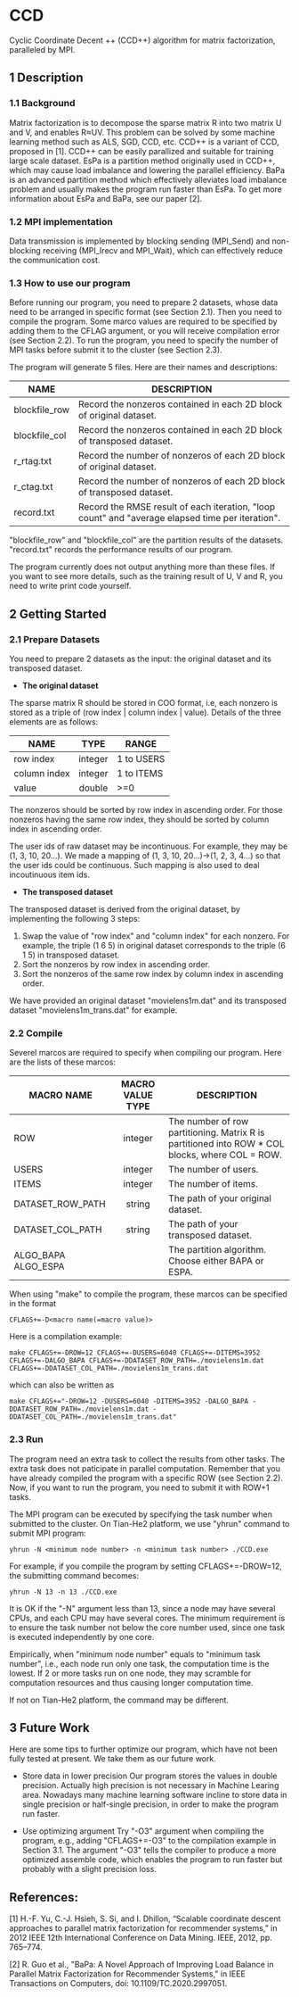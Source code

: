 # CCD
Cyclic Coordinate Decent ++ (CCD++) algorithm for matrix factorization, paralleled by MPI.

## 1 Description

### 1.1 Background

Matrix factorization is to decompose the sparse matrix R into two matrix U and V, and enables R≈UV. This problem can be solved by some machine learning method such as ALS, SGD, CCD, etc. CCD++ is a variant of CCD, proposed in [1]. CCD++ can be easily parallized and suitable for training large scale dataset. EsPa is a partition method originally used in CCD++, which may cause load imbalance and lowering the parallel efficiency. BaPa is an advanced partition method which effectively alleviates load imbalance problem and usually makes the program run faster than EsPa. To get more information about EsPa and BaPa, see our paper [2].

### 1.2 MPI implementation

Data transmission is implemented by blocking sending (MPI_Send) and non-blocking receiving (MPI_Irecv and MPI_Wait), which can effectively reduce the communication cost.

### 1.3 How to use our program

Before running our program, you need to prepare 2 datasets, whose data need to be arranged in specific format (see Section 2.1). Then you need to compile the program. Some marco values are required to be specified by adding them to the CFLAG argument, or you will receive compilation error (see Section 2.2). To run the program, you need to specify the number of MPI tasks before submit it to the cluster (see Section 2.3).

The program will generate 5 files. Here are their names and descriptions:

|NAME	|		DESCRIPTION |
| --- | --- |
|blockfile_row	|	Record the nonzeros contained in each 2D block of original dataset. |
|blockfile_col	|	Record the nonzeros contained in each 2D block of transposed dataset. |
|r_rtag.txt		|	Record the number of nonzeros of each 2D block of original dataset. |
|r_ctag.txt		|	Record the number of nonzeros of each 2D block of transposed dataset. |
|record.txt		|	Record the RMSE result of each iteration, "loop count" and "average elapsed time per iteration". |

"blockfile_row" and "blockfile_col" are the partition results of the datasets. "record.txt" records the performance results of our program.

The program currently does not output anything more than these files. If you want to see more details, such as the training result of U, V and R, you need to write print code yourself.


## 2 Getting Started

### 2.1 Prepare Datasets

You need to prepare 2 datasets as the input: the original dataset and its transposed dataset.

* **The original dataset**

The sparse matrix R should be stored in COO format, i.e, each nonzero is stored as a triple of (row index | column index | value). Details of the three elements are as follows:

|NAME			    | TYPE			|    RANGE       |
| --- | :---: | --- |
|row index	  | integer	  |		1 to USERS   |
|column index | integer	  |		1 to ITEMS   |
|value			  | double		| 	>=0          |

The nonzeros should be sorted by row index in ascending order. For those nonzeros having the same row index, they should be sorted by column index in ascending order.

The user ids of raw dataset may be incontinuous. For example, they may be (1, 3, 10, 20...). We made a mapping of (1, 3, 10, 20...)->(1, 2, 3, 4...) so that the user ids could be continuous. Such mapping is also used to deal incoutinuous item ids.

* **The transposed dataset**

The transposed dataset is derived from the original dataset, by implementing the following 3 steps:
1. Swap the value of "row index" and "column index" for each nonzero. For example, the triple (1  6  5) in original dataset corresponds to the triple (6  1  5) in transposed dataset.
2. Sort the nonzeros by row index in ascending order.
3. Sort the nonzeros of the same row index by column index in ascending order.

We have provided an original dataset "movielens1m.dat" and its transposed dataset "movielens1m_trans.dat" for example.

### 2.2 Compile

Severel marcos are required to specify when compiling our program. Here are the lists of these marcos:

|  MACRO NAME        |   MACRO VALUE TYPE  |   DESCRIPTION |
| --- | :---: | --- |
|      ROW           |        integer      | The number of row partitioning. Matrix R is partitioned into ROW * COL blocks, where COL = ROW. |
|      USERS         |        integer      | The number of users. |
|      ITEMS         |        integer      | The number of items. |
| DATASET_ROW_PATH   |        string       | The path of your original dataset. |
| DATASET_COL_PATH   |        string       | The path of your transposed dataset. |
|ALGO_BAPA ALGO_ESPA |                     | The partition algorithm. Choose either BAPA or ESPA. |

When using "make" to compile the program, these marcos can be specified in the format 

```
CFLAGS+=-D<macro name(=macro value)>
```

Here is a compilation example:

```
make CFLAGS+=-DROW=12 CFLAGS+=-DUSERS=6040 CFLAGS+=-DITEMS=3952 CFLAGS+=-DALGO_BAPA CFLAGS+=-DDATASET_ROW_PATH=./movielens1m.dat CFLAGS+=-DDATASET_COL_PATH=./movielens1m_trans.dat
```

which can also be written as

```
make CFLAGS+="-DROW=12 -DUSERS=6040 -DITEMS=3952 -DALGO_BAPA -DDATASET_ROW_PATH=./movielens1m.dat -DDATASET_COL_PATH=./movielens1m_trans.dat"
```

### 2.3 Run

The program need an extra task to collect the results from other tasks. The extra task does not paticipate in parallel computation.  Remember that you have already compiled the program with a specific ROW (see Section 2.2). Now, if you want to run the program, you need to submit it with ROW+1 tasks.

The MPI program can be executed by specifying the task number when submitted to the cluster. On Tian-He2 platform, we use "yhrun" command to submit MPI program:

```
yhrun -N <minimum node number> -n <minimum task number> ./CCD.exe
```

For example, if you compile the program by setting CFLAGS+=-DROW=12, the submitting command becomes:

```
yhrun -N 13 -n 13 ./CCD.exe
```

It is OK if the "-N" argument less than 13, since a node may have several CPUs, and each CPU may have several cores. The minimum requirement is to ensure the task number not below the core number used, since one task is executed independently by one core.

Empirically, when "minimum node number" equals to "minimum task number", i.e., each node run only one task, the computation time is the lowest. If 2 or more tasks run on one node, they may scramble for computation resources and thus causing longer computation time.

If not on Tian-He2 platform, the command may be different.

## 3 Future Work
Here are some tips to further optimize our program, which have not been fully tested at present. We take them as our future work.

* Store data in lower precision
Our program stores the values in double precision. Actually high precision is not necessary in Machine Learing area. Nowadays many machine learning software incline to store data in single precision or half-single precision, in order to make the program run faster.

* Use optimizing argument 
Try "-O3" argument when compiling the program, e.g., adding "CFLAGS+=-O3" to the compilation example in Section 3.1. The argument "-O3" tells the compiler to produce a more optimized assemble code, which enables the program to run faster but probably with a slight precision loss.


## References:
[1] H.-F. Yu, C.-J. Hsieh, S. Si, and I. Dhillon, “Scalable coordinate descent approaches to parallel matrix factorization for recommender systems,” in 2012 IEEE 12th International Conference on Data Mining. IEEE, 2012, pp. 765–774.

[2] R. Guo et al., "BaPa: A Novel Approach of Improving Load Balance in Parallel Matrix Factorization for Recommender Systems," in IEEE Transactions on Computers, doi: 10.1109/TC.2020.2997051.
